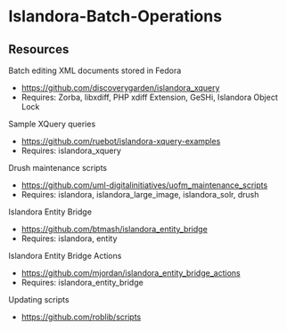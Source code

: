 # Islandora-Batch-Operations

## Resources

Batch editing XML documents stored in Fedora
- https://github.com/discoverygarden/islandora_xquery
- Requires: Zorba, libxdiff, PHP xdiff Extension, GeSHi, Islandora Object Lock

Sample XQuery queries
- https://github.com/ruebot/islandora-xquery-examples
- Requires: islandora_xquery

Drush maintenance scripts
- https://github.com/uml-digitalinitiatives/uofm_maintenance_scripts
- Requires: islandora, islandora_large_image, islandora_solr, drush

Islandora Entity Bridge
- https://github.com/btmash/islandora_entity_bridge
- Requires: islandora, entity

Islandora Entity Bridge Actions
- https://github.com/mjordan/islandora_entity_bridge_actions
- Requires: islandora_entity_bridge

Updating scripts
- https://github.com/roblib/scripts

